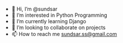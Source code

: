 - 👋 Hi, I’m @sundsar
- 👀 I’m interested in Python Programming
- 🌱 I’m currently learning Django
- 💞️ I’m looking to collaborate on projects
- 📫 How to reach me sundsar.ss@gmail.com

<!---
sundsar/sundsar is a ✨ special ✨ repository because its `README.md` (this file) appears on your GitHub profile.
You can click the Preview link to take a look at your changes.
--->
